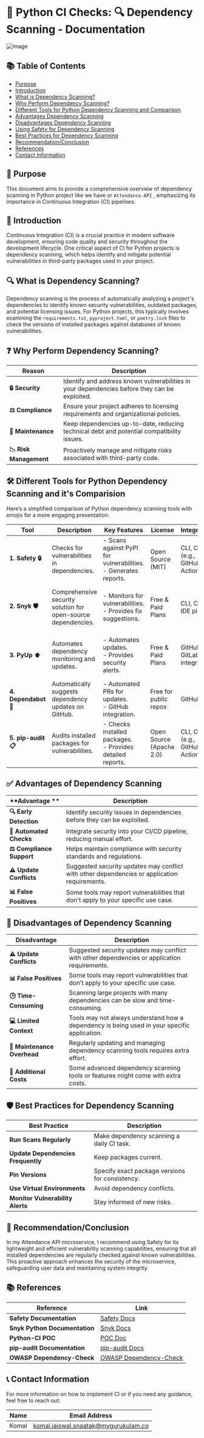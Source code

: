 
# 🐍 Python CI Checks: 🔍 Dependency Scanning - Documentation

![image](https://github.com/user-attachments/assets/1da54ff0-a4e1-4910-8c19-d1ffdbe4f1b3)

## 📚 Table of Contents
- [Purpose](#purpose)
- [Introduction](#introduction)
- [What is Dependency Scanning?](#what-is-dependency-scanning)
- [Why Perform Dependency Scanning?](#why-perform-dependency-scanning)
- [Different Tools for Python Dependency Scanning and Comparison](#different-tools-for-python-dependency-scanning-and-comparison)
- [Advantages Dependency Scanning](#advantages-and-disadvantages-of-dependency-scanning)
- [Disadvantages Dependency Scanning](#disadvantages-of-dependency-scanning)
- [Using Safety for Dependency Scanning](#using-safety-for-dependency-scanning)
- [Best Practices for Dependency Scanning](#best-practices-for-dependency-scanning)
- [Recommendation/Conclusion](#recommendationconclusion)
- [References](#references)
- [Contact Information](#contact-information)


## 🎯 Purpose
This document aims to provide a comprehensive overview of dependency scanning in Python project like we have or ```Attendance-API``` , emphasizing its importance in Continuous Integration (CI) pipelines.

## 📖 Introduction
Continuous Integration (CI) is a crucial practice in modern software development, ensuring code quality and security throughout the development lifecycle. One critical aspect of CI for Python projects is dependency scanning, which helps identify and mitigate potential vulnerabilities in third-party packages used in your project.

## 🔍 What is Dependency Scanning?
Dependency scanning is the process of automatically analyzing a project's dependencies to identify known security vulnerabilities, outdated packages, and potential licensing issues. For Python projects, this typically involves examining the `requirements.txt`, `pyproject.toml`, or `poetry.lock` files to check the versions of installed packages against databases of known vulnerabilities.

## ❓ Why Perform Dependency Scanning?

| **Reason**                     | **Description**                                                                                      |
|--------------------------------|------------------------------------------------------------------------------------------------------|
| **🔒 Security**                | Identify and address known vulnerabilities in your dependencies before they can be exploited.      |
| **⚖️ Compliance**              | Ensure your project adheres to licensing requirements and organizational policies.                   |
| **🔧 Maintenance**             | Keep dependencies up-to-date, reducing technical debt and potential compatibility issues.           |
| **📉 Risk Management**         | Proactively manage and mitigate risks associated with third-party code.                             |

## 🛠️ Different Tools for Python Dependency Scanning and it's Comparision

Here’s a simplified comparison of Python dependency scanning tools with emojis for a more engaging presentation:

| **Tool**      | **Description**                                                   | **Key Features**                                             | **License**             | **Integration**                  | **Pros**                                                | **Cons**                                               |
|---------------|-------------------------------------------------------------------|-------------------------------------------------------------|-------------------------|----------------------------------|---------------------------------------------------------|--------------------------------------------------------|
| **1. Safety 🔒** | Checks for vulnerabilities in dependencies.                       | - Scans against PyPI for vulnerabilities. <br> - Generates reports. | Open Source (MIT)      | CLI, CI/CD (e.g., GitHub Actions) | - Lightweight & easy to use. <br> - Focused on security. | - Limited to known vulnerabilities. |
| **2. Snyk 🛡️**   | Comprehensive security solution for open-source dependencies.   | - Monitors for vulnerabilities. <br> - Provides fix suggestions. | Free & Paid Plans      | CLI, CI/CD, IDE plugins          | - Robust vulnerability database. <br> - Offers remediation steps. | - Advanced features may require payment.          |
| **3. PyUp ⬆️**   | Automates dependency monitoring and updates.                     | - Automates updates. <br> - Provides security alerts.      | Free & Paid Plans      | GitHub, GitLab integration       | - Great for managing updates. <br> - Useful for security and compatibility. | - Can generate many update PRs. |
| **4. Dependabot 🤖** | Automatically suggests dependency updates on GitHub.         | - Automated PRs for updates. <br> - GitHub integration.     | Free for public repos   | GitHub                          | - Seamless GitHub integration. <br> - Automates updates. | - Limited to GitHub. <br> - May create frequent PRs. |
| **5. pip-audit 📋** | Audits installed packages for vulnerabilities.                 | - Checks installed packages. <br> - Provides detailed reports. | Open Source (Apache 2.0) | CLI, CI/CD (e.g., GitHub Actions) | - Simple and lightweight. <br> - Focuses on installed packages. | - Only checks installed packages; no update monitoring. |

## ✅ Advantages of Dependency Scanning

| **Advantage **                | **Description**                                                                                             |
|-------------------------------------------|-------------------------------------------------------------------------------------------------------------|
| **🔍 Early Detection**                    | Identify security issues in dependencies before they can be exploited.                                     |
| **🤖 Automated Checks**                   | Integrate security into your CI/CD pipeline, reducing manual effort.                                       |
| **⚖️ Compliance Support**                 | Helps maintain compliance with security standards and regulations.                                          |
| **⚠️ Update Conflicts**                   | Suggested security updates may conflict with other dependencies or application requirements.                |
| **📊 False Positives**                    | Some tools may report vulnerabilities that don't apply to your specific use case.                          |

## 🌟 Disadvantages of Dependency Scanning

| **Disadvantage**                        | **Description**                                                                                             |
|-----------------------------------------|-------------------------------------------------------------------------------------------------------------|
| **⚠️ Update Conflicts**                 | Suggested security updates may conflict with other dependencies or application requirements.                |
| **📊 False Positives**                  | Some tools may report vulnerabilities that don’t apply to your specific use case.                           |
| **🕒 Time-Consuming**                   | Scanning large projects with many dependencies can be slow and time-consuming.                              |
| **💻 Limited Context**                  | Tools may not always understand how a dependency is being used in your specific application.                |
| **🔧 Maintenance Overhead**             | Regularly updating and managing dependency scanning tools requires extra effort.                            |
| **💸 Additional Costs**                 | Some advanced dependency scanning tools or features might come with extra costs.                            |


## 🛡️ Best Practices for Dependency Scanning

| **Best Practice**                     | **Description**                                                                                      |
|---------------------------------------|------------------------------------------------------------------------------------------------------|
| **Run Scans Regularly**              | Make dependency scanning a daily CI task.                                                           |
| **Update Dependencies Frequently**    | Keep packages current.                                                                                |
| **Pin Versions**                      | Specify exact package versions for consistency.                                                      |
| **Use Virtual Environments**          | Avoid dependency conflicts.                                                                          |
| **Monitor Vulnerability Alerts**      | Stay informed of new risks.                                                                          |

## 💼 Recommendation/Conclusion

In my Attendance API microservice, I recommend using Safety for its lightweight and efficient vulnerability scanning capabilities, ensuring that all installed dependencies are regularly checked against known vulnerabilities. This proactive approach enhances the security of the microservice, safeguarding user data and maintaining system integrity.


## 📚 References

| **Reference**                                                  | **Link**                                                                                          |
|---------------------------------------------------------------|---------------------------------------------------------------------------------------------------|
| **Safety Documentation**                                      | [Safety Docs](https://pyup.io/safety/)                                                           |
| **Snyk Python Documentation**                                 | [Snyk Docs](https://docs.snyk.io/products/snyk-open-source/language-and-package-manager-support/snyk-for-python) |
| **Python-CI POC**                           | [POC Doc](https://github.com/mygurukulam-p10/Documention/tree/main/Application%20CI%20Design/Python%20CI%20Checks/Dependency-Scanning-POC)                          |
| **pip-audit Documentation**                                   | [pip-audit Docs](https://pypi.org/project/pip-audit/)                                          |
| **OWASP Dependency-Check**                                   | [OWASP Dependency-Check](https://owasp.org/www-project-dependency-check/)                       |

## 📞 Contact Information
For more information on how to implement CI or if you need any guidance, feel free to reach out:

| Name  | Email Address                                  |
|-------|------------------------------------------------|
| Komal | komal.jaiswal.snaatak@mygurukulam.co           |
